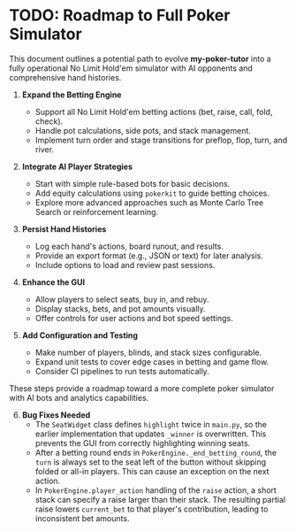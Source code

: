 # TODO: Roadmap to Full Poker Simulator

This document outlines a potential path to evolve **my-poker-tutor** into a fully operational No Limit Hold'em simulator with AI opponents and comprehensive hand histories.

1. **Expand the Betting Engine**
   - Support all No Limit Hold'em betting actions (bet, raise, call, fold, check).
   - Handle pot calculations, side pots, and stack management.
   - Implement turn order and stage transitions for preflop, flop, turn, and river.

2. **Integrate AI Player Strategies**
   - Start with simple rule-based bots for basic decisions.
   - Add equity calculations using `pokerkit` to guide betting choices.
   - Explore more advanced approaches such as Monte Carlo Tree Search or reinforcement learning.

3. **Persist Hand Histories**
   - Log each hand's actions, board runout, and results.
   - Provide an export format (e.g., JSON or text) for later analysis.
   - Include options to load and review past sessions.

4. **Enhance the GUI**
   - Allow players to select seats, buy in, and rebuy.
   - Display stacks, bets, and pot amounts visually.
   - Offer controls for user actions and bot speed settings.

5. **Add Configuration and Testing**
   - Make number of players, blinds, and stack sizes configurable.
   - Expand unit tests to cover edge cases in betting and game flow.
   - Consider CI pipelines to run tests automatically.

These steps provide a roadmap toward a more complete poker simulator with AI bots and analytics capabilities.

6. **Bug Fixes Needed**
   - The `SeatWidget` class defines `highlight` twice in `main.py`, so the
     earlier implementation that updates `_winner` is overwritten. This prevents
     the GUI from correctly highlighting winning seats.
   - After a betting round ends in `PokerEngine._end_betting_round`, the `turn`
     is always set to the seat left of the button without skipping folded or
     all-in players. This can cause an exception on the next action.
   - In `PokerEngine.player_action` handling of the `raise` action, a short
     stack can specify a raise larger than their stack. The resulting partial
     raise lowers `current_bet` to that player's contribution, leading to
     inconsistent bet amounts.

